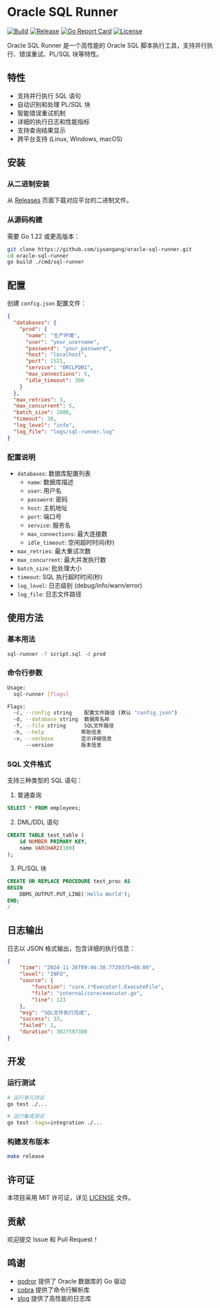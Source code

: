 # Oracle SQL Runner

[![Build](https://github.com/iyuangang/oracle-sql-runner/actions/workflows/build.yml/badge.svg)](https://github.com/iyuangang/oracle-sql-runner/actions/workflows/build.yml)
[![Release](https://img.shields.io/github/v/release/iyuangang/oracle-sql-runner)](https://github.com/iyuangang/oracle-sql-runner/releases)
[![Go Report Card](https://goreportcard.com/badge/github.com/iyuangang/oracle-sql-runner)](https://goreportcard.com/report/github.com/iyuangang/oracle-sql-runner)
[![License](https://img.shields.io/github/license/iyuangang/oracle-sql-runner)](LICENSE)

Oracle SQL Runner 是一个高性能的 Oracle SQL 脚本执行工具，支持并行执行、错误重试、PL/SQL 块等特性。

## 特性

- 支持并行执行 SQL 语句
- 自动识别和处理 PL/SQL 块
- 智能错误重试机制
- 详细的执行日志和性能指标
- 支持查询结果显示
- 跨平台支持 (Linux, Windows, macOS)

## 安装

### 从二进制安装

从 [Releases](https://github.com/iyuangang/oracle-sql-runner/releases) 页面下载对应平台的二进制文件。

### 从源码构建

需要 Go 1.22 或更高版本：

```bash
git clone https://github.com/iyuangang/oracle-sql-runner.git
cd oracle-sql-runner
go build ./cmd/sql-runner
```

## 配置

创建 `config.json` 配置文件：

```json
{
  "databases": {
    "prod": {
      "name": "生产环境",
      "user": "your_username",
      "password": "your_password",
      "host": "localhost",
      "port": 1521,
      "service": "ORCLPDB1",
      "max_connections": 5,
      "idle_timeout": 300
    }
  },
  "max_retries": 3,
  "max_concurrent": 5,
  "batch_size": 1000,
  "timeout": 30,
  "log_level": "info",
  "log_file": "logs/sql-runner.log"
}
```

### 配置说明

- `databases`: 数据库配置列表
  - `name`: 数据库描述
  - `user`: 用户名
  - `password`: 密码
  - `host`: 主机地址
  - `port`: 端口号
  - `service`: 服务名
  - `max_connections`: 最大连接数
  - `idle_timeout`: 空闲超时时间(秒)
- `max_retries`: 最大重试次数
- `max_concurrent`: 最大并发执行数
- `batch_size`: 批处理大小
- `timeout`: SQL 执行超时时间(秒)
- `log_level`: 日志级别 (debug/info/warn/error)
- `log_file`: 日志文件路径

## 使用方法

### 基本用法

```bash
sql-runner -f script.sql -d prod
```

### 命令行参数

```bash
Usage:
  sql-runner [flags]

Flags:
  -c, --config string    配置文件路径 (默认 "config.json")
  -d, --database string  数据库名称
  -f, --file string      SQL文件路径
  -h, --help            帮助信息
  -v, --verbose         显示详细信息
      --version         版本信息
```

### SQL 文件格式

支持三种类型的 SQL 语句：

1. 普通查询
```sql
SELECT * FROM employees;
```

2. DML/DDL 语句
```sql
CREATE TABLE test_table (
    id NUMBER PRIMARY KEY,
    name VARCHAR2(100)
);
```

3. PL/SQL 块
```sql
CREATE OR REPLACE PROCEDURE test_proc AS
BEGIN
    DBMS_OUTPUT.PUT_LINE('Hello World');
END;
/
```

## 日志输出

日志以 JSON 格式输出，包含详细的执行信息：

```json
{
    "time": "2024-11-26T09:46:38.7720375+08:00",
    "level": "INFO",
    "source": {
        "function": "core.(*Executor).ExecuteFile",
        "file": "internal/core/executor.go",
        "line": 123
    },
    "msg": "SQL文件执行完成",
    "success": 33,
    "failed": 1,
    "duration": 3827597300
}
```

## 开发

### 运行测试

```bash
# 运行单元测试
go test ./...

# 运行集成测试
go test -tags=integration ./...
```

### 构建发布版本

```bash
make release
```

## 许可证

本项目采用 MIT 许可证，详见 [LICENSE](LICENSE) 文件。

## 贡献

欢迎提交 Issue 和 Pull Request！

## 鸣谢

- [godror](https://github.com/godror/godror) 提供了 Oracle 数据库的 Go 驱动
- [cobra](https://github.com/spf13/cobra) 提供了命令行解析库
- [slog](https://github.com/slog/slog) 提供了高性能的日志库
